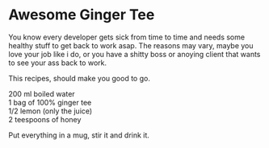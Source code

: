 # Awesome Ginger Tee

You know every developer gets sick from time to time and needs some healthy stuff to get back to work asap. The reasons may vary, maybe you love your job like i do, or you have a shitty boss or anoying client that wants to see your ass back to work.

This recipes, should make you good to go.

200 ml boiled water  
1 bag of 100% ginger tee  
1/2 lemon (only the juice)  
2 teespoons of honey

Put everything in a mug, stir it and drink it.
